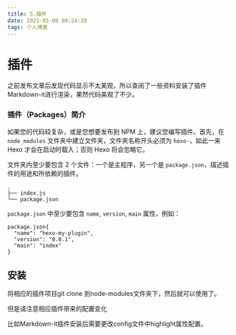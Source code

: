 ```yaml
---
title: 5.插件
date: 2021-05-08 08:24:20
tags: 个人博客
---
```


# 插件

之前发布文章后发现代码显示不太美观，所以查阅了一些资料安装了插件Markdown-it进行渲染，果然代码美观了不少。

### 插件（Packages）简介

如果您的代码较复杂，或是您想要发布到 NPM 上，建议您编写插件。首先，在 `node_modules` 文件夹中建立文件夹，文件夹名称开头必须为 `hexo-`，如此一来 Hexo 才会在启动时载入；否则 Hexo 将会忽略它。

文件夹内至少要包含 2 个文件：一个是主程序，另一个是 `package.json`，描述插件的用途和所依赖的插件。

```
.
├── index.js
└── package.json
```

`package.json` 中至少要包含 `name`, `version`, `main` 属性，例如：

```
package.json{
  "name": "hexo-my-plugin",
  "version": "0.0.1",
  "main": "index"
}
```

## 安装

将相应的插件项目git clone 到node-modules文件夹下，然后就可以使用了。

但是请注意相应插件带来的配置变化

比如Markdown-it插件安装后需要更改config文件中highlight属性配置。